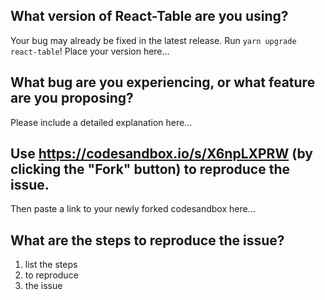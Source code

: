 ## What version of React-Table are you using?

Your bug may already be fixed in the latest release. Run `yarn upgrade react-table`!
Place your version here...

## What bug are you experiencing, or what feature are you proposing?

Please include a detailed explanation here...

## Use https://codesandbox.io/s/X6npLXPRW (by clicking the "Fork" button) to reproduce the issue.

Then paste a link to your newly forked codesandbox here...

## What are the steps to reproduce the issue?

1.  list the steps
2.  to reproduce
3.  the issue
